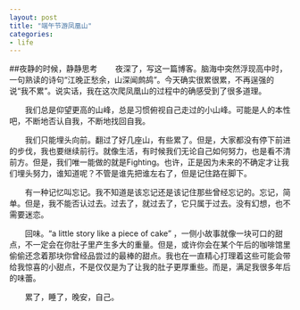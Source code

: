 ```yaml
---
layout: post
title: "端午节游凤凰山"
categories:
- life
---
```


##夜静的时候，静静思考
&emsp;&emsp;夜深了，写这一篇博客。脑海中突然浮现高中时，一句熟读的诗句“江晚正愁余，山深闻鹧鸪”。今天确实很累很累，不再逞强的说“我不累”。说实话，我在这次爬凤凰山的过程中的确感受到了很多道理。

&emsp;&emsp;我们总是仰望更高的山峰，总是习惯俯视自己走过的小山峰。可能是人的本性吧，不断地否认自我，不断地找回自我。

&emsp;&emsp;我们只能埋头向前。翻过了好几座山，有些累了。但是，大家都没有停下前进的步伐，我也要继续前行。就像生活，有时候我们无论自己如何努力，也是看不清前方。但是，我们唯一能做的就是Fighting。也许，正是因为未来的不确定才让我们埋头努力，谁知道呢？不管是谁先把谁左右了，但是记住路在脚下。

&emsp;&emsp;有一种记忆叫忘记。我不知道是该忘记还是该记住那些曾经忘记的。忘记，简单。但是，我不能否认过去。过去了，就过去了，它只属于过去。没有幻想，也不需要迷恋。

&emsp;&emsp;回味。“a little story like a piece of cake” ，一侧小故事就像一块可口的甜点，不一定会在你肚子里产生多大的重量。但是，或许你会在某个午后的咖啡馆里偷偷还念着那块你曾经品尝过的最棒的甜点。我也在一直精心打理着这些可能会带给我惊喜的小甜点，不是仅仅是为了让我的肚子更厚重些。而是，满足我很多年后的味蕾。

&emsp;&emsp;累了，睡了，晚安，自己。